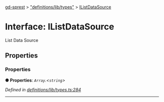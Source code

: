 [gd-sprest](../README.md) > ["definitions/lib/types"](../modules/_definitions_lib_types_.md) > [IListDataSource](../interfaces/_definitions_lib_types_.ilistdatasource.md)



# Interface: IListDataSource


List Data Source


## Properties
<a id="properties"></a>

###  Properties

**●  Properties**:  *`Array`.<`string`>* 

*Defined in [definitions/lib/types.ts:284](https://github.com/gunjandatta/sprest/blob/3de79f1/src/definitions/lib/types.ts#L284)*





___


